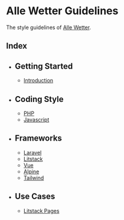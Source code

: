 # Alle Wetter Guidelines

The style guidelines of [Alle Wetter](https://aw-studio.de).

## Index

-   ## Getting Started
    -   [Introduction](introduction.md)
-   ## Coding Style
    -   [PHP](style/php.md)
    -   [Javascript](style/javascript.md)
-   ## Frameworks
    -   [Laravel](frameworks/laravel.md)
    -   [Litstack](frameworks/litstack.md)
    -   [Vue](frameworks/vue.md)
    -   [Alpine](frameworks/alpine.md)
    -   [Tailwind](frameworks/tailwind.md)
-   ## Use Cases
    -   [Litstack Pages](examples/litstack-pages.md)
